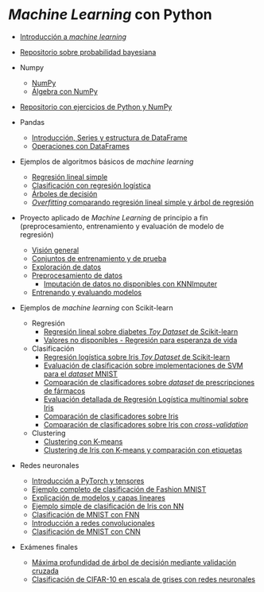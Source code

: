 # *Machine Learning* con Python

- [Introducción a *machine learning*](./intro/intro-ml.md)
- [Repositorio sobre probabilidad bayesiana](https://github.com/avidaldo/mates_ml)
- Numpy
    - [NumPy](./numpy/numpy1.ipynb)
    - [Álgebra con NumPy](./numpy/numpy2_algebra.ipynb)
- [Repositorio con ejercicios de Python y NumPy](https://github.com/avidaldo/python-ejercicios)
- Pandas
    - [Introducción, Series y estructura de DataFrame](./pandas/pandas1.ipynb)
    - [Operaciones con DataFrames](./pandas/pandas_dataframe_op.ipynb)
- Ejemplos de algoritmos básicos de *machine learning*
    - [Regresión lineal simple](./algoritmos/regresion_lineal_simple.ipynb)
    - [Clasificación con regresión logística](./algoritmos/regresion_logistica.ipynb)
    - [Árboles de decisión](./algoritmos/decision_tree.ipynb)
    - [*Overfitting* comparando regresión lineal simple y árbol de regresión](./algoritmos/overfitting.ipynb)
- Proyecto aplicado de *Machine Learning* de principio a fin (preprocesamiento, entrenamiento y evaluación de modelo de regresión)
    - [Visión general](./end2end/e2e01_framing.ipynb)
    - [Conjuntos de entrenamiento y de prueba](./end2end/e2e02_train_test.ipynb)
    - [Exploración de datos](./end2end/e2e03_eda.ipynb.ipynb)
    - [Preprocesamiento de datos](./end2end/e2e04_preprocessing.ipynb)
        - [Imputación de datos no disponibles con KNNImputer](./end2end/e2e05_knnimputer.ipynb)
    - [Entrenando y evaluando modelos](./end2end/e2e06_model_evaluation.ipynb)
- Ejemplos de *machine learning* con Scikit-learn
    - Regresión
        - [Regresión lineal sobre diabetes *Toy Dataset* de Scikit-learn](./sklearn/diabetes_regression.ipynb)
        - [Valores no disponibles - Regresión para esperanza de vida](./sklearn/life_expectancy_missing.ipynb)
    - Clasificación
        - [Regresión logística sobre Iris *Toy Dataset* de Scikit-learn](./sklearn/iris_logistic.ipynb)
        - [Evaluación de clasificación sobre implementaciones de SVM para el *dataset* MNIST](./sklearn/mnist_svm_eval.ipynb)
        - [Comparación de clasificadores sobre *dataset* de prescripciones de fármacos](./sklearn/drug_classification_compare.ipynb)
        - [Evaluación detallada de Regresión Logística multinomial sobre Iris](./sklearn/iris_logistic_eval.ipynb)
        - [Comparación de clasificadores sobre Iris](./sklearn/iris_comparison.py)
        - [Comparación de clasificadores sobre Iris con *cross-validation*](./sklearn/iris_comparison_cv.py)
    - Clustering
        - [Clustering con K-means](./sklearn/kmeans.ipynb)
        - [Clustering de Iris con K-means y comparación con etiquetas](./sklearn/iris_clustering.ipynb)
- Redes neuronales
    - [Introducción a PyTorch y tensores](./pytorch/01_pytorch.ipynb)
    - [Ejemplo completo de clasificación de Fashion MNIST](./pytorch/02_FashionMNIST.ipynb)
    - [Explicación de modelos y capas lineares](./pytorch/modelos.ipynb)
    - [Ejemplo simple de clasificación de Iris con NN](./pytorch/pytorch_iris.ipynb)
    - [Clasificación de MNIST con FNN](./pytorch/FNN_MNIST.ipynb)
    - [Introducción a redes convolucionales](./pytorch/convoluciones.ipynb)
    - [Clasificación de MNIST con CNN](./pytorch/CNN_MNIST.ipynb)

- Exámenes finales
    - [Máxima profundidad de árbol de decisión mediante validación cruzada](./sklearn/max_depth_cv.ipynb)
    - [Clasificación de CIFAR-10 en escala de grises con redes neuronales](./pytorch/CIFAR10_gray.ipynb)